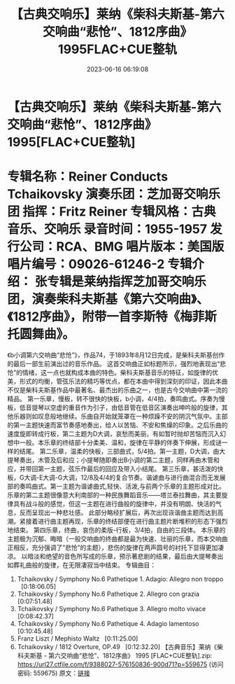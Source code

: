 ﻿---
title: 【古典交响乐】莱纳《柴科夫斯基-第六交响曲“悲怆”、1812序曲》1995FLAC+CUE整轨
date: 2023-06-16 06:19:08
categories: 古典音乐、新世纪、纯音雅乐
tags: 纯音雅乐
---
# 【古典交响乐】莱纳《柴科夫斯基-第六交响曲“悲怆”、1812序曲》1995[FLAC+CUE整轨]

专辑名称：Reiner Conducts Tchaikovsky
演奏乐团：芝加哥交响乐团
指挥：Fritz Reiner
专辑风格：古典音乐、交响乐
录音时间：1955-1957
发行公司：RCA、BMG
唱片版本：美国版
唱片编号：09026-61246-2
专辑介绍：
张专辑是莱纳指挥芝加哥交响乐团，演奏柴科夫斯基《第六交响曲》、《1812序曲》，附带一首李斯特《梅菲斯托圆舞曲》。
==========
《b小调第六交响曲“悲怆”》，作品74，于1893年8月12日完成，是柴科夫斯基创作的最后一部生前演出过的音乐作品。
这首交响曲正如标题所示，强烈地表现出“悲怆”的情绪，这一点也就构成本曲的特色。柴科夫斯基音乐的特征，如旋律的优美，形式的均衡，管弦乐法的精巧等优点，都在本曲中得到深刻的印证，因此本曲不仅是柴科夫斯基作品中最著名、最杰出的乐曲之一，也是古今交响曲中第一流的精品。
第一乐章，慢板，转不很快的快板，b小调，4/4拍，奏鸣曲式。序奏为慢板，低音提琴以空虚的重音作为引子，由低音管在低音区演奏出呻吟般的旋律，其他乐器则如叹息般地继续。乐曲自开始就笼罩在一种烦躁不安的阴沉气氛中。主部的第一主题快速而富节奏感地奏出，给人以苦恼、不安和焦燥的印象。之后乐曲的速度旋即转成行板，第二主题为D大调，哀愁而美丽，有如暂时抛却苦恼而沉入幻想中一般。本乐章的终结部十分柔美、温和，旋律在平静的伴奏下伸展，形成谜一样的结尾。
第二乐章，温柔的快板，三部曲式，5/4拍。第一主题，D大调，由大提琴奏出，木管及后和应；小提琴随即奏出B小调的第二主题，同样再由木管和应，并带回第一主题，弦乐作最后的回应及带入小结尾。
第三乐章，甚活泼的快板，G大调-E大调-G大调，12/8及4/4的复合节奏。谐谑曲与进行曲混合而无发展部的奏鸣曲式。第一主题为谐谑曲式,轻快、活泼,与前两个乐章的主题形成对比。
乐章的第二主题很像意大利南部的一种民族舞蹈音乐——塔兰泰拉舞曲，其主要旋律具有战斗般的感觉，但这一主题在进行曲般的旋律中，并没有明朗、快活的气息，反而呈现出一种悲壮感。
此部分略经扩展后，再次出现诙谐曲主题而达到高潮。紧接着进行曲主题再现，乐章的终结部便在进行曲主题片断堆积的形态下强烈地结束。
第四乐章，终曲，哀伤的柔版-行板，3/4拍，自由的三段体。
本乐章的主题极为沉郁、晦暗（一般交响曲的终曲都是最为快速、壮丽的乐章，而本交响曲正相反，充分强调了“悲怆”的主题），悲伤的旋律在两声圆号的衬托下显得更加凄凉。
以暗淡和绝望的音色所写成的乐章，预示著悲剧的结果，最后由大提琴奏出如葬礼曲般的旋律，在无限凄寂当中结束。
专辑曲目：
01. Tchaikovsky / Symphony No.6 Pathetique 1. Adagio: Allegro
non troppo    [0:18:06.05]
02. Tchaikovsky / Symphony No.6 Pathetique 2. Allegro con
grazia    [0:07:51.48]
03. Tchaikovsky / Symphony No.6 Pathetique 3. Allegro molto
vivace    [0:08:42.37]
04. Tchaikovsky / Symphony No.6 Pathetique 4. Adagio
lamentoso    [0:10:45.48]
05. Franz Liszt / Mephisto
Waltz   [0:11:25.00]
06. Tchaikovsky / 1812 Overture,
OP.49   [0:12:32.20]
【古典音乐】莱纳《柴科夫斯基 - 第六交响曲“悲怆”、1812序曲》 1995 [FLAC+CUE整轨].zip:
https://url27.ctfile.com/f/9388027-576150836-900d71?p=559675
(访问密码: 559675)
原文：[链接](https://blog.sina.com.cn/s/blog_1647c7e76010312cu.html)